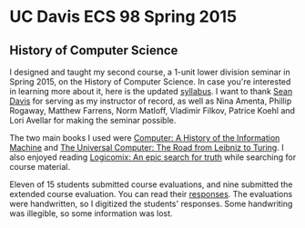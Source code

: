# UC Davis ECS 98 Spring 2015
## History of Computer Science

I designed and taught my second course, a 1-unit lower division seminar in Spring 2015, on the History of Computer Science. In case you're interested in learning more about it, here is the updated <a href="../articles/HistoryofCSSyllabus.pdf">syllabus</a>. I want to thank <a href="http://web.cs.ucdavis.edu/people/lecturers/index.html">Sean Davis</a> for serving as my instructor of record, as well as Nina Amenta, Phillip Rogaway, Matthew Farrens, Norm Matloff, Vladimir Filkov, Patrice Koehl and Lori Avellar for making the seminar possible.


The two main books I used were <a href="https://www.goodreads.com/book/show/15937797-computer">Computer: A History of the Information Machine</a> and <a href="https://www.goodreads.com/book/show/299652.The_Universal_Computer">The Universal Computer: The Road from Leibniz to Turing</a>. I also enjoyed reading <a href="https://www.goodreads.com/book/show/6493321-logicomix">Logicomix: An epic search for truth</a> while searching for course material.

Eleven of 15 students submitted course evaluations, and nine submitted the extended course evaluation. You can read their <a href="https://docs.google.com/forms/d/1QGgtASCoJYZCxTJaJYoL02156iRUl2Ri_fB8Few-pnE/viewanalytics#start=publishanalytics">responses</a>. The evaluations were handwritten, so I digitized the students' responses. Some handwriting was illegible, so some information was lost.

